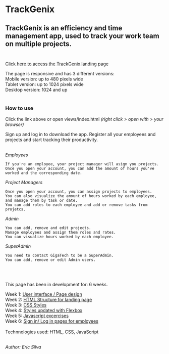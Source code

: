 # TrackGenix

 ## TrackGenix is an efficiency and time management app, used to track your work team on multiple projects. <br/><br/>
[Click here to access the TrackGenix landing page](https://silveriac.github.io/BaSP-B2022-Etapa1S2-EricS/week%2006/views/index.html)

 The page is responsive and has 3 different versions:<br/>
 Mobile version: up to 480 pixels wide<br/>
 Tablet version: up to 1024 pixels wide<br/>
Desktop version: 1024 and up<br/><br/>
  ### How to use<br/>
 Click the link above or open views/index.html *(right click > open with > your browser)* <br/>
 
 Sign up and log in to download the app. Register all your employees and projects and start tracking their productivity.<br/><br/>

 *Employees* <br/>
  ```
  If you're an employee, your project manager will asign you projects.
 Once you open your account, you can add the amount of hours you've worked and the corresponding date.
 ```

 *Project Managers*  <br/>
  ```
 Once you open your account, you can assign projects to employees.
 You can also visualize the amount of hours worked by each employee, and manage them by task or date.
 You can add roles to each employee and add or remove tasks from projetcs.
   ```

 *Admin*<br/>
   ```
 You can add, remove and edit projects.
 Manage employees and assign them roles and rates.
 You can visualize hours worked by each employee.
   ```

 *SuperAdmin*
   ```
   You need to contact GigaTech to be a SuperAdmin.
   You can add, remove or edit Admin users.
   ```
<br/><br/>


This page has been in development for: 6 weeks.<br/>

   Week 1: [User interface / Page design](https://www.figma.com/file/AebpoNNw2otpNkw50SMuYX/UI-kit-RR-(BaSPa)-2022--B?node-id=41%3A5)<br/>
   Week 2: [HTML Structure for landing page](https://silveriac.github.io/BaSP-B2022-Etapa1S2-EricS/week%2002/index.html)<br/>
   Week 3: [CSS Styles](https://silveriac.github.io/BaSP-B2022-Etapa1S2-EricS/week%2003/index.html)<br/>
   Week 4: [Styles updated with Flexbox](https://silveriac.github.io/BaSP-B2022-Etapa1S2-EricS/week%2004/index.html)<br/>
   Week 5: [Javascript excercises](https://silveriac.github.io/BaSP-B2022-Etapa1S2-EricS/week%2005/index.html)<br/>
   Week 6: [Sign in/ Log in pages for employees](https://silveriac.github.io/BaSP-B2022-Etapa1S2-EricS/week%2006/views/index.html)<br/><br/>
    Technnologies used: HTML, CSS, JavaScript<br/><br/>


*Author: Eric Silva*